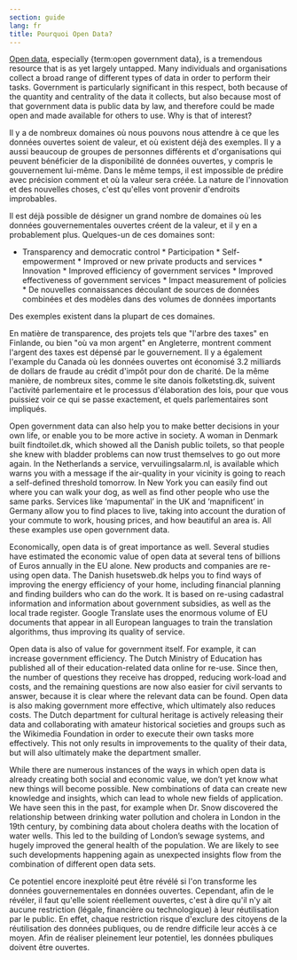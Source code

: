 ```yaml
---
section: guide
lang: fr
title: Pourquoi Open Data?
---
```


[Open data](/glossary/fr/terms/open-data/), especially {term:open government data}, is a tremendous resource that is as yet largely untapped. Many individuals and organisations collect a broad range of different types of data in order to perform their tasks. Government is particularly significant in this respect, both because of the quantity and centrality of the data it collects, but also because most of that government data is public data by law, and therefore could be made open and made available for others to use. Why is that of interest?

Il y a de nombreux domaines où nous pouvons nous attendre à ce que les données ouvertes soient de valeur, et où existent déjà des exemples. Il y a aussi beaucoup de groupes de personnes différents et d'organisations qui peuvent bénéficier de la disponibilité de données ouvertes, y compris le gouvernement lui-même. Dans le même temps, il est impossible de prédire avec précision comment et où la valeur sera créée. La nature de l'innovation et des nouvelles choses, c'est qu'elles vont provenir d'endroits improbables.

Il est déjà possible de désigner un grand nombre de domaines où les données gouvernementales ouvertes créent de la valeur, et il y en a probablement plus. Quelques-un de ces domaines sont:

-   Transparency and democratic control \* Participation \* Self-empowerment \* Improved or new private products and services \* Innovation \* Improved efficiency of government services \* Improved effectiveness of government services \* Impact measurement of policies \* De nouvelles connaissances découlant de sources de données combinées et des modèles dans des volumes de données importants

Des exemples existent dans la plupart de ces domaines.

En matière de transparence, des projets tels que "l'arbre des taxes" en Finlande, ou bien "où va mon argent" en Angleterre, montrent comment l'argent des taxes est dépensé par le gouvernement. Il y a également l'example du Canada où les données ouvertes ont économisé 3.2 milliards de dollars de fraude au crédit d'impôt pour don de charité. De la même manière, de nombreux sites, comme le site danois folketsting.dk, suivent l'activité parlementaire et le processus d'élaboration des lois, pour que vous puissiez voir ce qui se passe exactement, et quels parlementaires sont impliqués.

Open government data can also help you to make better decisions in your own life, or enable you to be more active in society. A woman in Denmark built findtoilet.dk, which showed all the Danish public toilets, so that people she knew with bladder problems can now trust themselves to go out more again. In the Netherlands a service, vervuilingsalarm.nl, is available which warns you with a message if the air-quality in your vicinity is going to reach a self-defined threshold tomorrow. In New York you can easily find out where you can walk your dog, as well as find other people who use the same parks. Services like ‘mapumental’ in the UK and ‘mapnificent’ in Germany allow you to find places to live, taking into account the duration of your commute to work, housing prices, and how beautiful an area is. All these examples use open government data.

Economically, open data is of great importance as well. Several studies have estimated the economic value of open data at several tens of billions of Euros annually in the EU alone. New products and companies are re-using open data. The Danish husetsweb.dk helps you to find ways of improving the energy efficiency of your home, including financial planning and finding builders who can do the work. It is based on re-using cadastral information and information about government subsidies, as well as the local trade register. Google Translate uses the enormous volume of EU documents that appear in all European languages to train the translation algorithms, thus improving its quality of service.

Open data is also of value for government itself. For example, it can increase government efficiency. The Dutch Ministry of Education has published all of their education-related data online for re-use. Since then, the number of questions they receive has dropped, reducing work-load and costs, and the remaining questions are now also easier for civil servants to answer, because it is clear where the relevant data can be found. Open data is also making government more effective, which ultimately also reduces costs. The Dutch department for cultural heritage is actively releasing their data and collaborating with amateur historical societies and groups such as the Wikimedia Foundation in order to execute their own tasks more effectively. This not only results in improvements to the quality of their data, but will also ultimately make the department smaller.

While there are numerous instances of the ways in which open data is already creating both social and economic value, we don’t yet know what new things will become possible. New combinations of data can create new knowledge and insights, which can lead to whole new fields of application. We have seen this in the past, for example when Dr. Snow discovered the relationship between drinking water pollution and cholera in London in the 19th century, by combining data about cholera deaths with the location of water wells. This led to the building of London’s sewage systems, and hugely improved the general health of the population. We are likely to see such developments happening again as unexpected insights flow from the combination of different open data sets.

Ce potentiel encore inexploité peut être révélé si l'on transforme les données gouvernementales en données ouvertes. Cependant, afin de le révéler, il faut qu'elle soient réellement ouvertes, c'est à dire qu'il n'y ait aucune restriction (légale, financière ou technologique) à leur réutilisation par le public. En effet, chaque restriction risque d'exclure des citoyens de la réutilisation des données publiques, ou de rendre difficile leur accès à ce moyen. Afin de réaliser pleinement leur potentiel, les données pbuliques doivent être ouvertes.